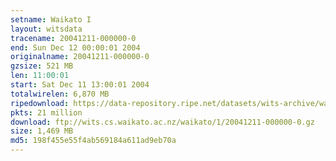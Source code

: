 ```yaml
---
setname: Waikato I
layout: witsdata
tracename: 20041211-000000-0
end: Sun Dec 12 00:00:01 2004
originalname: 20041211-000000-0
gzsize: 521 MB
len: 11:00:01
start: Sat Dec 11 13:00:01 2004
totalwirelen: 6,870 MB
ripedownload: https://data-repository.ripe.net/datasets/wits-archive/waikato/1/20041211-000000-0.gz
pkts: 21 million
download: ftp://wits.cs.waikato.ac.nz/waikato/1/20041211-000000-0.gz
size: 1,469 MB
md5: 198f455e55f4ab569184a611ad9eb70a
---
```

